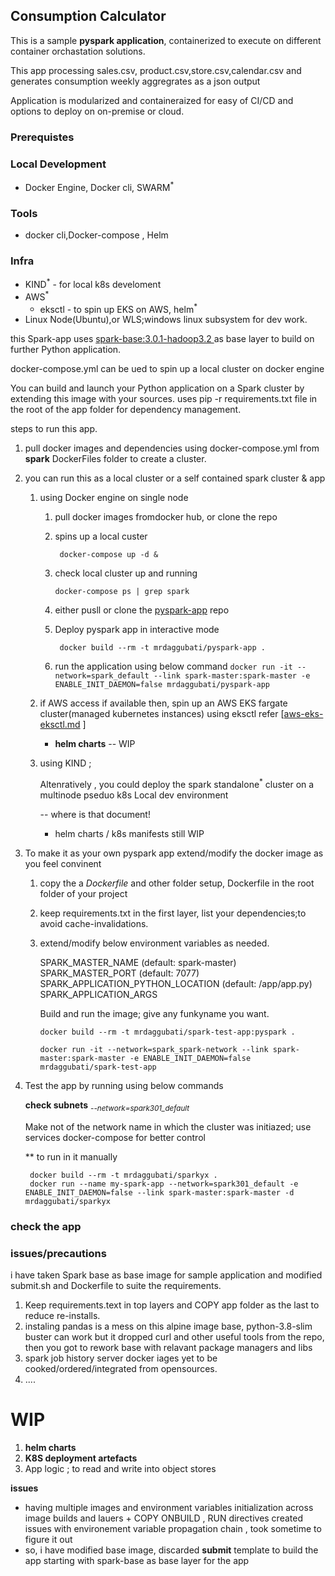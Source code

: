  ## Consumption Calculator 

This is a sample **pyspark application**, containerized to execute on different container orchastation solutions.

This app processing sales.csv, product.csv,store.csv,calendar.csv and generates consumption weekly aggregrates as a json output 

Application is modularized and containeraized for easy of CI/CD and options to deploy on on-premise or cloud.


### Prerequistes

### Local Development
* Docker Engine, Docker cli, SWARM<sup>*</sup> 
### Tools
  * docker cli,Docker-compose , Helm
### Infra
* KIND<sup>*</sup> - for local k8s develoment 
* AWS<sup>*</sup>
    * eksctl - to spin up EKS on AWS,  helm<sup>*</sup>
* Linux Node(Ubuntu),or WLS;windows linux subsystem for dev work.

this Spark-app uses [spark-base:3.0.1-hadoop3.2 ](https://github.com/MrDaggubati/Dockerfiles/tree/main/spark)  as base layer to build on further Python application. 

docker-compose.yml can be ued to spin up a local cluster on docker engine

You can build and launch your Python application on a Spark cluster by extending this image with your sources. 
uses pip -r requirements.txt file in the root of the app folder for dependency management.


steps to  run this app.

1. pull docker images and dependencies using docker-compose.yml from **spark** DockerFiles folder to create a cluster.
1. you can run this as a local cluster or a self contained spark cluster & app
   1. using Docker engine on single node

      1. pull docker images fromdocker hub, or clone the repo  
      1. spins up a local custer 

         ```  docker-compose up -d & ```

      1. check local cluster up and running 

         ```docker-compose ps | grep spark```

        1. either pusll or clone the [pyspark-app](https://github.com/mrdaggubati/pyspark-app) repo 
      1. Deploy pyspark app in interactive mode
            
         ``` docker build --rm -t mrdaggubati/pyspark-app .```
      1. run the application using below  command
         ``` docker run -it --network=spark_default --link spark-master:spark-master -e ENABLE_INIT_DAEMON=false mrdaggubati/pyspark-app ```

   1. if AWS access if available then,
      spin up an AWS EKS fargate cluster(managed kubernetes instances) using eksctl refer [[aws-eks-eksctl.md](https://github.com/mrdaggubati/pyspark-app/aws-eks-eksctl.md) ]

      * **helm charts** -- WIP
      
   1. using KIND ;

      Altenratively , you could deploy the spark standalone<sup>*</sup> cluster on a  multinode pseduo k8s Local dev environment 
      
         -- where is that document! 
      * helm charts / k8s manifests still WIP

2. To make it as your own pyspark app 
    extend/modify the docker image as you feel convinent
    1. copy the a *Dockerfile* and other folder setup, Dockerfile in the root folder of your project 
    2. keep requirements.txt in the first layer, list your dependencies;to avoid cache-invalidations.
    
    1. extend/modify below environment variables as needed.

        SPARK_MASTER_NAME (default: spark-master)
        SPARK_MASTER_PORT (default: 7077)
        SPARK_APPLICATION_PYTHON_LOCATION (default: /app/app.py)
        SPARK_APPLICATION_ARGS

        Build and run the image; give any funkyname you want.

        ```
        docker build --rm -t mrdaggubati/spark-test-app:pyspark .

        docker run -it --network=spark_spark-network --link spark-master:spark-master -e ENABLE_INIT_DAEMON=false mrdaggubati/spark-test-app
        ```
       
1. Test the app by running using below commands

   **check subnets** 
   *<sub>--network=spark301_default</sub>*

    Make not of the network name in which the cluster was initiazed; use services docker-compose for better control

    ** to run in it manually

     ```
      docker build --rm -t mrdaggubati/sparkyx .
      docker run --name my-spark-app --network=spark301_default -e ENABLE_INIT_DAEMON=false --link spark-master:spark-master -d mrdaggubati/sparkyx
   ```

### check the app

### issues/precautions
i have taken Spark base as base image for sample application and modified submit.sh and Dockerfile to suite the requirements.

1. Keep requirements.text in top layers and COPY app folder as the last to reduce re-installs.
1. instaling pandas is a mess on this alpine image base, python-3.8-slim buster can work but it dropped curl and other useful tools from the repo, then you got to rework base with relavant package managers and libs
1. spark job history server docker iages yet to be cooked/ordered/integrated from opensources.
1. ....

# WIP
  1. **helm charts**
  1. **K8S deployment artefacts**
  1. App logic ; to read and write into object stores



**issues**

* having multiple images and  environment variables initialization across image builds and lauers + COPY ONBUILD , RUN directives created issues with environement variable propagation chain , took sometime to figure it out
* so, i have modified base image, discarded **submit** template to build the app starting with spark-base as base layer for the app




